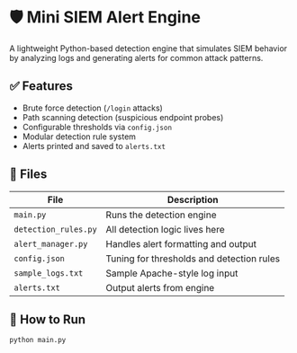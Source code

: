# 🛡️ Mini SIEM Alert Engine

A lightweight Python-based detection engine that simulates SIEM behavior by analyzing logs and generating alerts for common attack patterns.

## ✅ Features
- Brute force detection (`/login` attacks)
- Path scanning detection (suspicious endpoint probes)
- Configurable thresholds via `config.json`
- Modular detection rule system
- Alerts printed and saved to `alerts.txt`

## 📁 Files
| File | Description |
|------|-------------|
| `main.py` | Runs the detection engine |
| `detection_rules.py` | All detection logic lives here |
| `alert_manager.py` | Handles alert formatting and output |
| `config.json` | Tuning for thresholds and detection rules |
| `sample_logs.txt` | Sample Apache-style log input |
| `alerts.txt` | Output alerts from engine |

## 🚀 How to Run
```bash
python main.py
